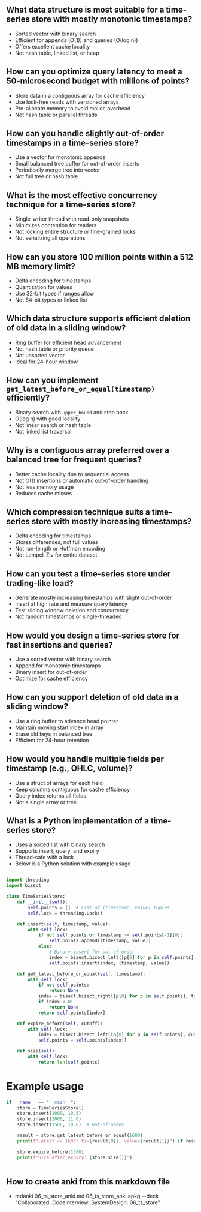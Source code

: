## What data structure is most suitable for a time-series store with mostly monotonic timestamps?

* Sorted vector with binary search
* Efficient for appends (O(1)) and queries (O(log n))
* Offers excellent cache locality
* Not hash table, linked list, or heap

## How can you optimize query latency to meet a 50-microsecond budget with millions of points?

* Store data in a contiguous array for cache efficiency
* Use lock-free reads with versioned arrays
* Pre-allocate memory to avoid malloc overhead
* Not hash table or parallel threads

## How can you handle slightly out-of-order timestamps in a time-series store?

* Use a vector for monotonic appends
* Small balanced tree buffer for out-of-order inserts
* Periodically merge tree into vector
* Not full tree or hash table

## What is the most effective concurrency technique for a time-series store?

* Single-writer thread with read-only snapshots
* Minimizes contention for readers
* Not locking entire structure or fine-grained locks
* Not serializing all operations

## How can you store 100 million points within a 512 MB memory limit?

* Delta encoding for timestamps
* Quantization for values
* Use 32-bit types if ranges allow
* Not 64-bit types or linked list

## Which data structure supports efficient deletion of old data in a sliding window?

* Ring buffer for efficient head advancement
* Not hash table or priority queue
* Not unsorted vector
* Ideal for 24-hour window

## How can you implement `get_latest_before_or_equal(timestamp)` efficiently?

* Binary search with `upper_bound` and step back
* O(log n) with good locality
* Not linear search or hash table
* Not linked list traversal

## Why is a contiguous array preferred over a balanced tree for frequent queries?

* Better cache locality due to sequential access
* Not O(1) insertions or automatic out-of-order handling
* Not less memory usage
* Reduces cache misses

## Which compression technique suits a time-series store with mostly increasing timestamps?

* Delta encoding for timestamps
* Stores differences, not full values
* Not run-length or Huffman encoding
* Not Lempel-Ziv for entire dataset

## How can you test a time-series store under trading-like load?

* Generate mostly increasing timestamps with slight out-of-order
* Insert at high rate and measure query latency
* Test sliding window deletion and concurrency
* Not random timestamps or single-threaded

## How would you design a time-series store for fast insertions and queries?

* Use a sorted vector with binary search
* Append for monotonic timestamps
* Binary insert for out-of-order
* Optimize for cache efficiency

## How can you support deletion of old data in a sliding window?

* Use a ring buffer to advance head pointer
* Maintain moving start index in array
* Erase old keys in balanced tree
* Efficient for 24-hour retention

## How would you handle multiple fields per timestamp (e.g., OHLC, volume)?

* Use a struct of arrays for each field
* Keep columns contiguous for cache efficiency
* Query index returns all fields
* Not a single array or tree

## What is a Python implementation of a time-series store?

* Uses a sorted list with binary search
* Supports insert, query, and expiry
* Thread-safe with a lock
* Below is a Python solution with example usage

<xaiArtifact artifact_id="731abb8f-5760-464c-b145-426474684b37" artifact_version_id="e0672bf9-8178-4f4d-a6a3-6b318bb3df65" title="time_series_store.py" contentType="text/python">

```python

import threading
import bisect

class TimeSeriesStore:
    def __init__(self):
        self.points = []  # List of (timestamp, value) tuples
        self.lock = threading.Lock()

    def insert(self, timestamp, value):
        with self.lock:
            if not self.points or timestamp >= self.points[-1][0]:
                self.points.append((timestamp, value))
            else:
                # Binary insert for out-of-order
                index = bisect.bisect_left([p[0] for p in self.points], timestamp)
                self.points.insert(index, (timestamp, value))

    def get_latest_before_or_equal(self, timestamp):
        with self.lock:
            if not self.points:
                return None
            index = bisect.bisect_right([p[0] for p in self.points], timestamp) - 1
            if index < 0:
                return None
            return self.points[index]

    def expire_before(self, cutoff):
        with self.lock:
            index = bisect.bisect_left([p[0] for p in self.points], cutoff)
            self.points = self.points[index:]

    def size(self):
        with self.lock:
            return len(self.points)
```

# Example usage

```python
if __name__ == "__main__":
    store = TimeSeriesStore()
    store.insert(1000, 10.5)
    store.insert(2000, 11.0)
    store.insert(1500, 10.8)  # Out-of-order

    result = store.get_latest_before_or_equal(1600)
    print(f"Latest <= 1600: ts={result[0]}, value={result[1]}") if result else print("None")

    store.expire_before(1500)
    print(f"Size after expiry: {store.size()}")
    
```


## How to create anki from this markdown file

* mdanki 06_ts_store_anki.md 06_ts_store_anki.apkg --deck "Collaborated::CodeInterview::SystemDesign::06_ts_store"
